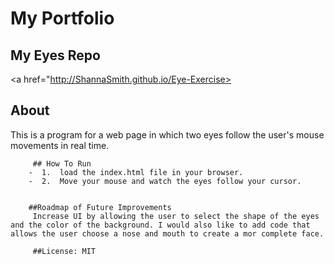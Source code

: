 
 #  My Portfolio
 ## My Eyes Repo
<a href="http://ShannaSmith.github.io/Eye-Exercise></a>
         
         
## About
This is a program for a web page in which two eyes follow the user's mouse movements in real time. 
         
         ## How To Run
        -  1.  load the index.html file in your browser.
        -  2.  Move your mouse and watch the eyes follow your cursor.
         
         
        ##Roadmap of Future Improvements
         Increase UI by allowing the user to select the shape of the eyes and the color of the background. I would also like to add code that allows the user choose a nose and mouth to create a mor complete face.
         
         ##License: MIT
